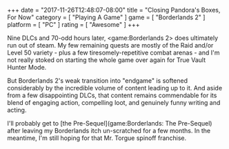 +++
date = "2017-11-26T12:48:07-08:00"
title = "Closing Pandora's Boxes, For Now"
category = [ "Playing A Game" ]
game = [ "Borderlands 2" ]
platform = [ "PC" ]
rating = [ "Awesome" ]
+++

Nine DLCs and 70-odd hours later, <game:Borderlands 2> does ultimately run out of steam.  My few remaining quests are mostly of the Raid and/or Level 50 variety - plus a few tiresomely-repetitive combat arenas - and I'm not really stoked on starting the whole game over again for True Vault Hunter Mode.

But Borderlands 2's weak transition into "endgame" is softened considerably by the incredible volume of content leading up to it.  And aside from a few disappointing DLCs, that content remains commendable for its blend of engaging action, compelling loot, and genuinely funny writing and acting.

I'll probably get to [the Pre-Sequel](game:Borderlands: The Pre-Sequel) after leaving my Borderlands itch un-scratched for a few months.  In the meantime, I'm still hoping for that Mr. Torgue spinoff franchise.
